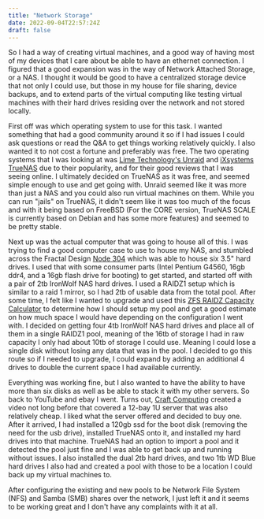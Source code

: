 ```yaml
---
title: "Network Storage"
date: 2022-09-04T22:57:24Z
draft: false
---
```




So I had a way of creating virtual machines, and a good way of having most of my devices that I care about be able to have an ethernet connection. I figured that a good expansion was in the way of Network Attached Storage, or a NAS. I thought it would be good to have a centralized storage device that not only I could use, but those in my house for file sharing, device backups, and to extend parts of the virtual computing like testing virtual machines with their hard drives residing over the network and not stored locally.

 

First off was which operating system to use for this task. I wanted something that had a good community around it so if I had issues I could ask questions or read the Q&A to get things working relatively quickly. I also wanted it to not cost a fortune and preferably was free. The two operating systems that I was looking at was [Lime Technology's Unraid]('https://unraid.net/product') and [iXsystems TrueNAS]('https://www.truenas.com/truenas-core/') due to their popularity, and for their good reviews that I was seeing online. I ultimately decided on TrueNAS as it was free, and seemed simple enough to use and get going with. Unraid seemed like it was more than just a NAS and you could also run virtual machines on them. While you can run "jails" on TrueNAS, it didn't seem like it was too much of the focus and with it being based on FreeBSD (For the CORE version, TrueNAS SCALE is currently based on Debian and has some more features) and seemed to be pretty stable.

Next up was the actual computer that was going to house all of this. I was trying to find a good computer case to use to house my NAS, and stumbled across the Fractal Design [Node 304]('https://www.fractal-design.com/products/cases/node/node-304/black/') which was able to house six 3.5" hard drives. I used that with some consumer parts (Intel Pentium G4560, 16gb ddr4, and a 16gb flash drive for booting) to get started, and started off with a pair of 2tb IronWolf NAS hard drives. I used a RAIDZ1 setup which is similar to a raid 1 mirror, so I had 2tb of usable data from the total pool. After some time, I felt like I wanted to upgrade and used this [ZFS RAIDZ Capacity Calculator]('https://wintelguy.com/zfs-calc.pl') to determine how I should setup my pool and get a good estimate on how much space I would have depending on the configuration I went with. I decided on getting four 4tb IronWolf NAS hard drives and place all of them in a single RAIDZ1 pool, meaning of the 16tb of storage I had in raw capacity I only had about 10tb of storage I could use. Meaning I could lose a single disk without losing any data that was in the pool. I decided to go this route so if I needed to upgrade, I could expand by adding an additional 4 drives to double the current space I had available currently.

 

Everything was working fine, but I also wanted to have the ability to have more than six disks as well as be able to stack it with my other servers. So back to YouTube and ebay I went. Turns out, [Craft Computing]('https://www.youtube.com/watch?v=F1xX3V_n0kw&t=4s') created a video not long before that covered a 12-bay 1U server that was also relatively cheap. I liked what the server offered and decided to buy one. After it arrived, I had installed a 120gb ssd for the boot disk (removing the need for the usb drive), installed TrueNAS onto it, and installed my hard drives into that machine. TrueNAS had an option to import a pool and it detected the pool just fine and I was able to get back up and running without issues. I also installed the dual 2tb hard drives, and two 1tb WD Blue hard drives I also had and created a pool with those to be a location I could back up my virtual machines to.

 

After configuring the existing and new pools to be Network File System (NFS) and Samba (SMB) shares over the network, I just left it and it seems to be working great and I don't have any complaints with it at all.

